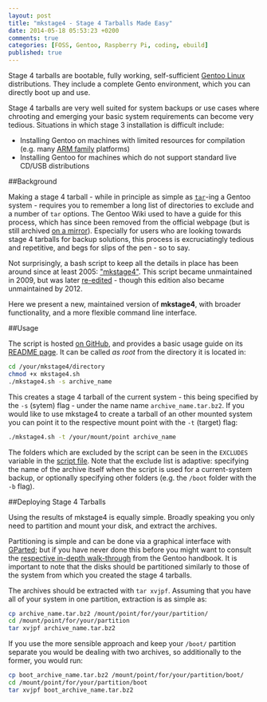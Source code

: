 ```yaml
---
layout: post
title: "mkstage4 - Stage 4 Tarballs Made Easy"
date: 2014-05-18 05:53:23 +0200
comments: true
categories: [FOSS, Gentoo, Raspberry Pi, coding, ebuild]
published: true
---
```


Stage 4 tarballs are bootable, fully working, self-sufficient [Gentoo Linux](https://en.wikipedia.org/wiki/Gentoo_linux) distributions.
They include a complete Gento environment, which you can directly boot up and use.

Stage 4 tarballs are very well suited for system backups or use cases where chrooting and emerging your basic system requirements can become very tedious.
Situations in which stage 3 installation is difficult include:

* Installing Gentoo on machines with limited resources for compilation (e.g. many [ARM family](https://en.wikipedia.org/wiki/ARM_architecture) platforms)
* Installing Gentoo for machines which do not support standard live CD/USB distributions

<!-- more -->

##Background

Making a stage 4 tarball - while in principle as simple as [```tar```](https://en.wikipedia.org/wiki/Tar_(computing))-ing a Gentoo system - requires you to remember a long list of directories to exclude and a number of ```tar``` options.
The Gentoo Wiki used to have a guide for this process, which has since been removed from the official webpage (but is still archived [on a mirror](http://gentoo-en.vfose.ru/wiki/Custom_Stage4)).
Especially for users who are looking towards stage 4 tarballs for backup solutions, this process is excruciatingly tedious and repetitive, and begs for slips of the pen - so to say.

Not surprisingly, a bash script to keep all the details in place has been around since at least 2005: ["mkstage4"](http://blinkeye.ch/dokuwiki/doku.php/projects/mkstage4).
This script became unmaintained in 2009, but was later [re-edited](https://github.com/gregf/bin/blob/master/mkstage4) - though this edition also became unmaintained by 2012.

Here we present a new, maintained version of **mkstage4**, with broader functionality, and a more flexible command line interface.

##Usage

The script is hosted [on GitHub](https://github.com/TheChymera/mkstage4), and provides a basic usage guide on its [README page](https://github.com/TheChymera/mkstage4/blob/master/README.md).
It can be called *as root* from the directory it is located in:

```bash
cd /your/mkstage4/directory
chmod +x mkstage4.sh
./mkstage4.sh -s archive_name
```

This creates a stage 4 tarball of the current system - this being specified by the ```-s``` (sytem) flag - under the name name ```archive_name.tar.bz2```.
If you would like to use mkstage4 to create a tarball of an other mounted system you can point it to the respective mount point with the ```-t``` (target) flag:

```bash
./mkstage4.sh -t /your/mount/point archive_name
```

The folders which are excluded by the script can be seen in the ```EXCLUDES``` variable in the [script file](https://github.com/TheChymera/mkstage4/blob/master/mkstage4.sh).
Note that the exclude list is adaptive: specifying the name of the archive itself when the script is used for a current-system backup, or optionally specifying other folders (e.g. the ```/boot``` folder with the ```-b``` flag).

##Deploying Stage 4 Tarballs

Using the results of mkstage4 is equally simple.
Broadly speaking you only need to partition and mount your disk, and extract the archives.

Partitioning is simple and can be done via a graphical interface with [GParted](https://en.wikipedia.org/wiki/Gparted); but if you have never done this before you might want to consult the [respective in-depth walk-through](https://www.gentoo.org/doc/en/handbook/handbook-x86.xml?part=1&chap=4) from the Gentoo handbook.
It is important to note that the disks should be partitioned similarly to those of the system from which you created the stage 4 tarballs.

The archives should be extracted with ```tar xvjpf```.
Assuming that you have all of your system in one partition, extraction is as simple as:

```bash
cp archive_name.tar.bz2 /mount/point/for/your/partition/
cd /mount/point/for/your/partition
tar xvjpf archive_name.tar.bz2
```

If you use the more sensible approach and keep your ```/boot/``` partition separate you would be dealing with two archives, so additionally to the former, you would run:

```bash
cp boot_archive_name.tar.bz2 /mount/point/for/your/partition/boot/
cd /mount/point/for/your/partition/boot
tar xvjpf boot_archive_name.tar.bz2
```

 
